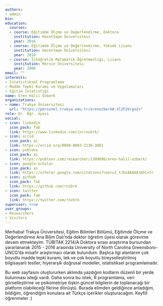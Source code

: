 ```yaml
---
authors:
- admin
bio:
education:
  courses:
  - course: Eğitimde Ölçme ve Değerlendirme, Doktora
    institution: Hacettepe Üniversitesi
    year: 2016
  - course: Eğitimde Ölçme ve Değerlendirme, Yüksek Lisans
    institution: Hacettepe Üniversitesi
    year: 2010
  - course: İlköğretim Matematik Öğretmenliği, Lisans 
    institution: Mersin Üniversitesi
    year: 2006
email: ""
interests:
- İstatistiksel Programlama
- Madde Tepki Kuramı ve Uygulamaları
- Eğitim İstatistiği
name: Eren Halil Özberk
organizations:
- name: Trakya Üniversitesi
  url: "https://personel.trakya.edu.tr/erenozberk#.Xl2F2krgo2x"
role: Dr. Öğr. Üyesi 
social:
- icon: linkedin
  icon_pack: fab
  link: https://www.linkedin.com/in/rnzbrk/ 
- icon: orcid
  icon_pack: ai
  link: https://orcid.org/0000-0003-2136-3081 
- icon: publons
  icon_pack: ai
  link: https://publons.com/researcher/1399096/eren-halil-ozberk/
- icon: google-scholar
  icon_pack: ai
  link: https://scholar.google.com/citations?user=2_tJbs8AAAAJ&hl=tr
- icon: github
  icon_pack: fab
  link: https://github.com/rnzbrk
- icon: twitter
  icon_pack: fab
  link: https://twitter.com/rnzbrk
superuser: true
user_groups:
- Researchers
- Visitors
---
```

Merhaba!
Trakya Üniversitesi, Eğitim Bilimleri Bölümü, Eğitimde Ölçme ve Değerlendirme Ana Bilim Dalı’nda doktor öğretim üyesi olarak görevime devam etmekteyim. TÜBITAK 2214/A Doktora sırası araştırma bursundan yararlanarak 2015 - 2016 arasında University of North Carolina Greensboro-UNCG’da misafir araştırmacı olarak bulundum. Başlıca ilgi alanlarım çok boyutlu madde tepki kuramı, tek ve çok boyutlu bireyselleştirilmiş bilgisayarlı testler, hiyerarşik doğrusal modeller, istatistiksel programlamadır.

Bu web sayfasını oluştururken aklımda yazdığım kodların düzenli bir yerde bulunması isteği vardı. Daha sonra bu istek, R programlama, veri görselleştirme ve psikometriye ilişkin güncel bilgilerin de toplanacağı bir platform olabileceği fikrine dönüştü. Burada elimden geldiğince anladığım, bildiğim, öğrendiğim konulara ait Türkçe içerikler oluşturacağım. Keyfili öğrenmeler :) 



